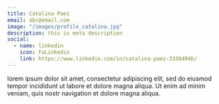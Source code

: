 ```yaml
---
title: Catalina Paez
email: abc@email.com
image: "/images/profile_catalina.jpg"
description: this is meta description
social:
  - name: linkedin
    icon: FaLinkedin
    link: https://www.linkedin.com/in/catalina-paez-3338494b/
---
```


lorem ipsum dolor sit amet, consectetur adipiscing elit, sed do eiusmod tempor incididunt ut labore et dolore magna aliqua. Ut enim ad minim veniam, quis nostr navigation et dolore magna aliqua.
